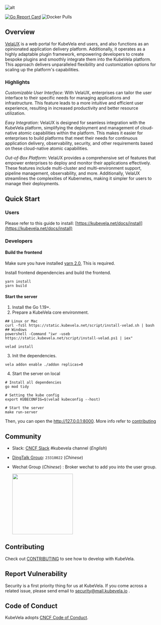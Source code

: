 ![alt](docs/images/KubeVela-03.png)

[![Go Report Card](https://goreportcard.com/badge/github.com/kubevela/velaux)](https://goreportcard.com/report/github.com/kubevela/velaux)
![Docker Pulls](https://img.shields.io/docker/pulls/oamdev/velaux)

## Overview

[VelaUX](https://github.com/kubevela/velaux) is a web portal for KubeVela end users, and also functions as an opinionated application delivery platform. Additionally, it operates as a highly adaptable plugin framework, empowering developers to create bespoke plugins and smoothly integrate them into the KubeVela platform. This approach delivers unparalleled flexibility and customization options for scaling up the platform's capabilities.

### Highlights

*Customizable User Interface*: With VelaUX, enterprises can tailor the user interface to their specific needs for managing applications and infrastructure. This feature leads to a more intuitive and efficient user experience, resulting in increased productivity and better resource utilization.

*Easy Integration*: VelaUX is designed for seamless integration with the KubeVela platform, simplifying the deployment and management of cloud-native atomic capabilities within the platform. This makes it easier for enterprises to build platforms that meet their needs for continuous application delivery, observability, security, and other requirements based on these cloud-native atomic capabilities.

*Out-of-Box Platform*: VelaUX provides a comprehensive set of features that empower enterprises to deploy and monitor their applications effectively. These features include multi-cluster and multi-environment support, pipeline management, observability, and more. Additionally, VelaUX streamlines the complexities of Kubernetes, making it simpler for users to manage their deployments.

## Quick Start

### Users

Please refer to this guide to install: [https://kubevela.net/docs/install](https://kubevela.net/docs/install)

### Developers

#### Build the frontend

Make sure you have installed [yarn 2.0](https://yarnpkg.com/getting-started/install), This is required.

Install frontend dependencies and build the frontend.

```shell
yarn install
yarn build
```

#### Start the server

1. Install the Go 1.19+.
2. Prepare a KubeVela core environment.

  ```shell
  ## Linux or Mac
  curl -fsSl https://static.kubevela.net/script/install-velad.sh | bash
  ## Windows
  powershell -Command "iwr -useb https://static.kubevela.net/script/install-velad.ps1 | iex"

  velad install
  ```

3. Init the dependencies.

  ```shell
  vela addon enable ./addon replicas=0
  ```

4. Start the server on local

  ```shell
  # Install all dependencies
  go mod tidy

  # Setting the kube config
  export KUBECONFIG=$(velad kubeconfig --host)

  # Start the server
  make run-server
  ```

Then, you can open the http://127.0.0.1:8000. More info refer to [contributing](./docs/contributing/velaux.md)

## Community

- Slack:  [CNCF Slack](https://slack.cncf.io/) #kubevela channel (*English*)
- [DingTalk Group](https://page.dingtalk.com/wow/dingtalk/act/en-home): `23310022` (*Chinese*)
- Wechat Group (*Chinese*) : Broker wechat to add you into the user group.

  <img src="https://static.kubevela.net/images/barnett-wechat.jpg" width="200" />

## Contributing

Check out [CONTRIBUTING](./CONTRIBUTING.md) to see how to develop with KubeVela.

## Report Vulnerability

Security is a first priority thing for us at KubeVela. If you come across a related issue, please send email to security@mail.kubevela.io .

## Code of Conduct

KubeVela adopts [CNCF Code of Conduct](https://github.com/cncf/foundation/blob/master/code-of-conduct.md).
